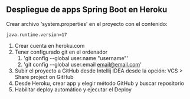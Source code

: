 ## Despliegue de apps Spring Boot en Heroku

Crear archivo 'system.properties' en el proyecto con el contenido:

````
java.runtime.version=17
````

1. Crear cuenta en heroku.com
2. Tener configurado git en el ordenador
   1. 'git config --global user.name "username"'
   2. 'git config --global user.email email@email.com'
3. Subir el proyecto a GitHub desde Intellij IDEA desde la opción: VCS > Share project on GitHub
4. Desde Heroku, crear app y elegir método GitHub y buscar repositorio
5. Habilitar deploy automático y ejecutar el Deploy
